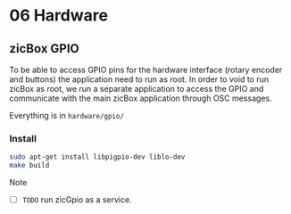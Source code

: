 # 06 Hardware

## zicBox GPIO

To be able to access GPIO pins for the hardware interface (rotary encoder and buttons) the application need to run as root. In order to void to run zicBox as root, we run a separate application to access the GPIO and communicate with the main zicBox application through OSC messages.

Everything is in `hardware/gpio/`

### Install

```sh
sudo apt-get install libpigpio-dev liblo-dev
make build
```

> [!NOTE]
> - [ ] `TODO` run zicGpio as a service.
